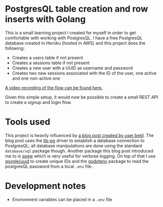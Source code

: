 PostgresQL table creation and row inserts with Golang
=====================================================

This is a small learning project I created for myself in order to get comfortable with working with PostgresQL. I have a free PostgresQL database created in Heroku (hosted in AWS) and this project does the following:

- Creates a users table if not present
- Creates a sessions table if not present
- Creates a new user with a UUID as username and password
- Creates two new sessions associated with the ID of the user, one active and one non-active one

[A video recording of the flow can be found here.](http://g.recordit.co/3fsUhhlbVL.gif)

Given this simple setup, it would now be possible to create a small REST API to create a signup and login flow.

# Tools used

This project is heavily influenced by [a blog post created by user beld](https://medium.com/@beld_pro/postgres-with-golang-3b788d86f2ef). The blog post uses the [lib-pg](https://pkg.go.dev/github.com/lib/pq@v1.9.0) driver to establish a database connection to PostgresQL; all database manipulations are done using the standard `database/sql` package though. Another package this blog post introduced me to is [spew](https://pkg.go.dev/github.com/davecgh/go-spew@v1.1.1/spew) which is very useful for verbose logging. On top of that I use [google/uuid](https://pkg.go.dev/github.com/google/uuid@v1.2.0) to create unique IDs and the [godotenv](https://pkg.go.dev/github.com/joho/godotenv@v1.3.0) package to read the postgresQL password from a local `.env` file.

# Development notes
- Environment variables can be placed in a `.env` file